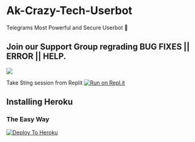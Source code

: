 # Ak-Crazy-Tech-Userbot
Telegrams Most Powerful and Secure Userbot 🤖


## Join our Support Group regrading BUG FIXES || ERROR || HELP.

<a href="https://t.me/joinchat/VhpqURitfHVMgXMeENMPJA"><img src="https://img.shields.io/badge/Join-support%20Group-red.svg?logo=Telegram"></a>


Take Sting session from Replit
[![Run on Repl.it](https://repl.it/badge/github/spandey112/SensibleUserbot)](https://repl.it/@Akcrazytech/Akcrazytech#main.py)
    





## Installing Heroku 

### The Easy Way
[![Deploy To Heroku](https://www.herokucdn.com/deploy/button.svg)](https://heroku.com/deploy?template=https://github.com/Akcrazytech/Ak-Crazy-Tech-Userbot)
